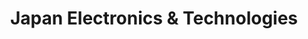 ---
title: "Japan Electronics & Technologies"
url: /karachi/japan-electronics-and-technologies/
shop: electronics
---